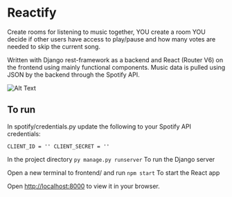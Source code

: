 # Reactify
Create rooms for listening to music together, YOU create a room YOU decide if other users have access to play/pause and how many votes are needed to skip the current song.

Written with Django rest-framework as a backend and React (Router V6) on the frontend using mainly functional components.
Music data is pulled using JSON by the backend through the Spotify API.


![Alt Text](https://github.com/GGyll/Reactify/blob/main/demonstration.gif)

## To run

In spotify/credentials.py update the following to your Spotify API credentials:

`
CLIENT_ID = ''
CLIENT_SECRET = ''
`

In the project directory
`py manage.py runserver`
To run the Django server

Open a new terminal to frontend/ and run
`npm start`
To start the React app



Open [http://localhost:8000](http://localhost:8000) to view it in your browser.



